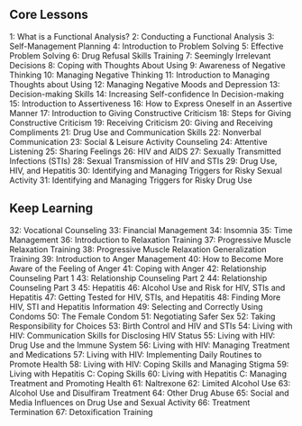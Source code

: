 ## Core Lessons
1: What is a Functional Analysis?
2: Conducting a Functional Analysis
3: Self-Management Planning
4: Introduction to Problem Solving
5: Effective Problem Solving
6: Drug Refusal Skills Training
7: Seemingly Irrelevant Decisions
8: Coping with Thoughts About Using
9: Awareness of Negative Thinking
10: Managing Negative Thinking
11: Introduction to Managing Thoughts about Using
12: Managing Negative Moods and Depression
13: Decision-making Skills
14: Increasing Self-confidence In Decision-making
15: Introduction to Assertiveness
16: How to Express Oneself in an Assertive Manner
17: Introduction to Giving Constructive Criticism
18: Steps for Giving Constructive Criticism
19: Receiving Criticism
20: Giving and Receiving Compliments
21: Drug Use and Communication Skills
22: Nonverbal Communication
23: Social & Leisure Activity Counseling
24: Attentive Listening
25: Sharing Feelings
26: HIV and AIDS
27: Sexually Transmitted Infections (STIs)
28: Sexual Transmission of HIV and STIs
29: Drug Use, HIV, and Hepatitis
30: Identifying and Managing Triggers for Risky Sexual Activity
31: Identifying and Managing Triggers for Risky Drug Use

## Keep Learning
32: Vocational Counseling
33: Financial Management
34: Insomnia
35: Time Management
36: Introduction to Relaxation Training
37: Progressive Muscle Relaxation Training
38: Progressive Muscle Relaxation Generalization Training
39: Introduction to Anger Management
40: How to Become More Aware of the Feeling of Anger
41: Coping with Anger
42: Relationship Counseling Part 1
43: Relationship Counseling Part 2
44: Relationship Counseling Part 3
45: Hepatitis
46: Alcohol Use and Risk for HIV, STIs and Hepatitis
47: Getting Tested for HIV, STIs, and Hepatitis
48: Finding More HIV, STI and Hepatitis Information
49: Selecting and Correctly Using Condoms
50: The Female Condom
51: Negotiating Safer Sex
52: Taking Responsibility for Choices
53: Birth Control and HIV and STIs
54: Living with HIV: Communication Skills for Disclosing HIV Status
55: Living with HIV: Drug Use and the Immune System
56: Living with HIV: Managing Treatment and Medications
57: Living with HIV: Implementing Daily Routines to Promote Health
58: Living with HIV: Coping Skills and Managing Stigma
59: Living with Hepatitis C: Coping Skills
60: Living with Hepatitis C: Managing Treatment and Promoting Health
61: Naltrexone
62: Limited Alcohol Use
63: Alcohol Use and Disulfiram Treatment
64: Other Drug Abuse
65: Social and Media Influences on Drug Use and Sexual Activity
66: Treatment Termination
67: Detoxification Training
